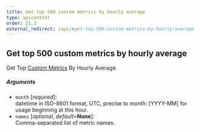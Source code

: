 ```yaml
---
title: Get top 500 custom metrics by hourly average
type: apicontent
order: 21.3
external_redirect: /api/#get-top-500-custom-metrics-by-hourly-average
---
```


## Get top 500 custom metrics by hourly average

Get Top [Custom Metrics](/getting_started/custom_metrics/) By Hourly Average.

##### Arguments
* `month` [*required*]:  
    datetime in ISO-8601 format, UTC, precise to month: [YYYY-MM] for usage beginning at this hour.
* `names` [*optional*, *default*=**None**]:  
    Comma-separated list of metric names.
